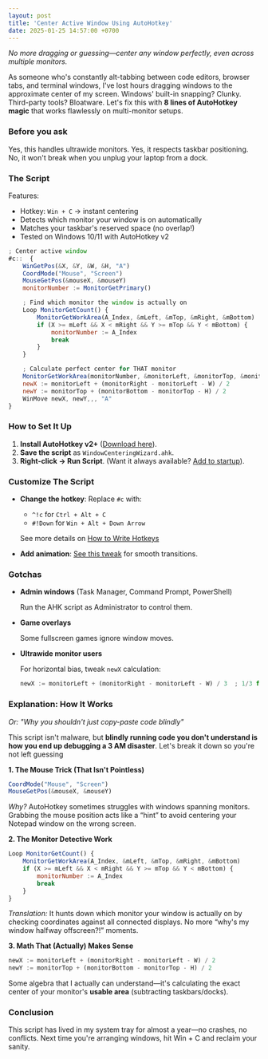 ```yaml
---
layout: post
title: 'Center Active Window Using AutoHotkey'
date: 2025-01-25 14:57:00 +0700
---
```


_No more dragging or guessing—center any window perfectly, even across multiple monitors._

As someone who's constantly alt-tabbing between code editors, browser tabs, and terminal windows, I've lost hours dragging windows to the approximate center of my screen. Windows' built-in snapping? Clunky. Third-party tools? Bloatware. Let's fix this with **8 lines of AutoHotkey magic** that works flawlessly on multi-monitor setups.

### Before you ask

Yes, this handles ultrawide monitors. Yes, it respects taskbar positioning. No, it won't break when you unplug your laptop from a dock.

### The Script

Features:

-   Hotkey: `Win + C` → instant centering
-   Detects which monitor your window is on automatically
-   Matches your taskbar's reserved space (no overlap!)
-   Tested on Windows 10/11 with AutoHotkey v2

```javascript
; Center active window
#c::  {
    WinGetPos(&X, &Y, &W, &H, "A")
    CoordMode("Mouse", "Screen")
    MouseGetPos(&mouseX, &mouseY)
    monitorNumber := MonitorGetPrimary()

    ; Find which monitor the window is actually on
    Loop MonitorGetCount() {
        MonitorGetWorkArea(A_Index, &mLeft, &mTop, &mRight, &mBottom)
        if (X >= mLeft && X < mRight && Y >= mTop && Y < mBottom) {
            monitorNumber := A_Index
            break
        }
    }

    ; Calculate perfect center for THAT monitor
    MonitorGetWorkArea(monitorNumber, &monitorLeft, &monitorTop, &monitorRight, &monitorBottom)
    newX := monitorLeft + (monitorRight - monitorLeft - W) / 2
    newY := monitorTop + (monitorBottom - monitorTop - H) / 2
    WinMove newX, newY,,, "A"
}
```

### How to Set It Up

1. **Install AutoHotkey v2+** ([Download here](https://www.autohotkey.com/)).
2. **Save the script** as `WindowCenteringWizard.ahk`.
3. **Right-click → Run Script**. (Want it always available? [Add to startup](https://www.autohotkey.com/docs/v2/FAQ.htm#Startup)).

### Customize The Script

-   **Change the hotkey**: Replace `#c` with:

    -   `^!c` for `Ctrl + Alt + C`
    -   `#!Down` for `Win + Alt + Down Arrow`

    See more details on [How to Write Hotkeys](https://www.autohotkey.com/docs/v2/howto/WriteHotkeys.htm)

-   **Add animation**: [See this tweak](https://www.autohotkey.com/docs/v2/lib/WinMove.htm#Remarks) for smooth transitions.

### Gotchas

-   **Admin windows** (Task Manager, Command Prompt, PowerShell)

    Run the AHK script as Administrator to control them.

-   **Game overlays**

    Some fullscreen games ignore window moves.

-   **Ultrawide monitor users**

    For horizontal bias, tweak `newX` calculation:

    ```javascript
    newX := monitorLeft + (monitorRight - monitorLeft - W) / 3  ; 1/3 from left
    ```

### Explanation: How It Works

_Or: "Why you shouldn't just copy-paste code blindly"_

This script isn't malware, but **blindly running code you don't understand is how you end up debugging a 3 AM disaster**. Let's break it down so you're not left guessing

**1. The Mouse Trick (That Isn't Pointless)**

```javascript
CoordMode("Mouse", "Screen")
MouseGetPos(&mouseX, &mouseY)
```

_Why?_ AutoHotkey sometimes struggles with windows spanning monitors. Grabbing the mouse position acts like a “hint” to avoid centering your Notepad window on the wrong screen.

**2. The Monitor Detective Work**

```javascript
Loop MonitorGetCount() {
    MonitorGetWorkArea(A_Index, &mLeft, &mTop, &mRight, &mBottom)
    if (X >= mLeft && X < mRight && Y >= mTop && Y < mBottom) {
        monitorNumber := A_Index
        break
    }
}
```

_Translation:_ It hunts down which monitor your window is actually on by checking coordinates against all connected displays. No more “why's my window halfway offscreen?!” moments.

**3. Math That (Actually) Makes Sense**

```javascript
newX := monitorLeft + (monitorRight - monitorLeft - W) / 2
newY := monitorTop + (monitorBottom - monitorTop - H) / 2
```

Some algebra that I actually can understand—it's calculating the exact center of your monitor's **usable area** (subtracting taskbars/docks).

### Conclusion

This script has lived in my system tray for almost a year—no crashes, no conflicts. Next time you're arranging windows, hit Win + C and reclaim your sanity.
